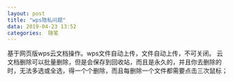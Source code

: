 ```yaml
---
layout: post
title: "wps隐私问题"
data: 2019-04-23 13:52
categories:  随笔
---
```


基于网页版wps云文档操作。wps文件自动上传，文件自动上传，不可关闭。
云文档删除可以批量删除，但是会保存到回收站，而且是永久的，并且你去删除的时，无法多选或全选，得一个个删除，而且每删除一个文件都需要点击三次鼠标；